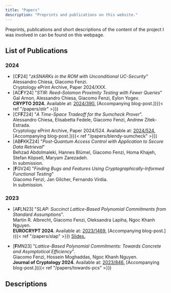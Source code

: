 ```yaml
---
title: "Papers"
description: "Preprints and publications on this website."
---
```


Preprints, publications and short descriptions of the content of the project I was involved in can be found on this webpage.

## List of Publications
### 2024
- [C**F**24] "_zkSNARKs in the ROM with Unconditional UC-Security_" \
    Alessandro Chiesa, Giacomo Fenzi. \
    Cryptology ePrint Archive, Paper 2024/XXX.
- [AC**F**Y24] "_STIR: Reed–Solomon Proximity Testing with Fewer Queries_" \
    Gal Arnon, Alessandro Chiesa, Giacomo Fenzi, Eylon Yogev. \
    **CRYPTO 2024.** Available at: [2024/390.](https://ia.cr/2024/390) [Accompanying blog-post.]({{< ref "/papers/stir" >}})
- [CF**F**Z24] "_A Time-Space Tradeoff for the Sumcheck Prover_". \
    Alessandro Chiesa, Elisabetta Fedele, Giacomo Fenzi, Andrew Zitek-Estrada. \
    Cryptology ePrint Archive, Paper 2024/524. Available at: [2024/524.](https://ia.cr/2024/524) [Accompanying blog-post.]({{< ref "/papers/blendy-sumcheck" >}})
- [AB**F**KKZ24] "_Post-Quantum Access Control with Application to Secure Data Retrieval_" \
    Behzad Abdolmaleki, Hannes Blümel, Giacomo Fenzi, Homa Khajeh, Stefan Köpsell, Maryam Zarezadeh. \
    In submission.
- [**F**GV24] "_Finding Bugs and Features Using Cryptographically-Informed Functional Testing_" \
    Giacomo Fenzi, Jan Gilcher, Fernando Virdia. \
    In submission.

### 2023
- [A**F**LN23] "_SLAP: Succinct Lattice-Based Polynomial Commitments from Standard Assumptions_". \
    Martin R. Albrecht, Giacomo Fenzi, Oleksandra Lapiha, Ngoc Khanh Nguyen. \
    **EUROCRYPT 2024.** Available at: [2023/1469.](https://ia.cr/2023/1469) [Accompanying blog-post.]({{< ref "/papers/slap" >}}) [Slides.](/presentations/slap.pdf)

- [**F**MN23] "_Lattice-Based Polynomial Commitments: Towards Concrete and Asymptotical Efficiency_". \
    Giacomo Fenzi, Hossein Moghaddas, Ngoc Khanh Nguyen. \
    **Journal of Cryptology 2024.** Available at: [2023/846.](https://ia.cr/2023/846) [Accompanying blog-post.]({{< ref "/papers/towards-pcs" >}})
 
## Descriptions
